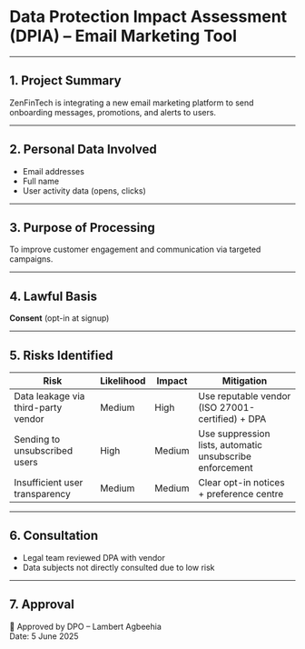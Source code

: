 # Data Protection Impact Assessment (DPIA) – Email Marketing Tool

---

## 1. Project Summary

ZenFinTech is integrating a new email marketing platform to send onboarding messages, promotions, and alerts to users.

---

## 2. Personal Data Involved

- Email addresses  
- Full name  
- User activity data (opens, clicks)

---

## 3. Purpose of Processing

To improve customer engagement and communication via targeted campaigns.

---

## 4. Lawful Basis

**Consent** (opt-in at signup)

---

## 5. Risks Identified

| Risk | Likelihood | Impact | Mitigation |
|------|------------|--------|------------|
| Data leakage via third-party vendor | Medium | High | Use reputable vendor (ISO 27001-certified) + DPA |
| Sending to unsubscribed users | High | Medium | Use suppression lists, automatic unsubscribe enforcement |
| Insufficient user transparency | Medium | Medium | Clear opt-in notices + preference centre |

---

## 6. Consultation

- Legal team reviewed DPA with vendor  
- Data subjects not directly consulted due to low risk

---

## 7. Approval

📌 Approved by DPO – Lambert Agbeehia  
Date: 5 June 2025
